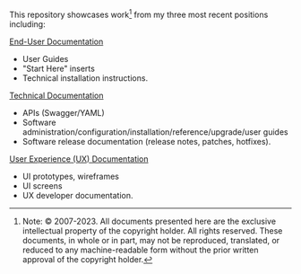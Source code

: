 This repository showcases work[^*] from my three most recent positions including: 

[End-User Documentation](https://github.com/p-benkman/work-examples/tree/main/End-User%20Documentation)
- User Guides 
- "Start Here" inserts
- Technical installation instructions.

[Technical Documentation](https://github.com/p-benkman/work-examples/tree/main/Technical%20Documentation)
- APIs (Swagger/YAML)
- Software administration/configuration/installation/reference/upgrade/user guides
- Software release documentation (release notes, patches, hotfixes).

[User Experience (UX) Documentation](https://github.com/p-benkman/work-examples/tree/main/UX%20Documentation)
- UI prototypes, wireframes
- UI screens
- UX developer documentation.

[^*]: Note: © 2007-2023. All documents presented here are the exclusive intellectual property of the copyright holder. All rights reserved. These documents, in whole or in part, may not be reproduced, translated, or reduced to any machine-readable form without the prior written approval of the copyright holder.
